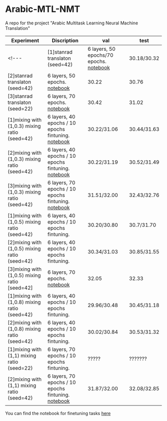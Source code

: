 # Arabic-MTL-NMT
A repo for the project "Arabic Multitask Learning Neural Machine Translation"

|      Experiment          |           Discription           |   val     |    test     |
|    -------------         |     -----------------------     |  ------------ | ------------    |
<!---| [1]stanrad translaton (seed=42)  |      6 layers, 50 epochs/70 epochs. [notebook](https://bit.ly/3wxSeRd)      |   30.18/30.32   |    30.56/30.71   |--->
| [2]stanrad translaton (seed=42)  |      6 layers, 50 epochs. [notebook](https://bit.ly/3wtO7Wo)    |    30.22   |   30.76         |
| [3]stanrad translaton (seed=22)  |      6 layers, 70 epochs. [notebook](https://bit.ly/3mWOjwm)   |    30.42   |   31.02   |
| [1]mixing with (1,0.3) mixing ratio (seed=42) |  6 layers, 40 epochs / 10 epochs fintuning. [notebook](https://bit.ly/3hzsUGh)  |  30.22/31.06 |  30.44/31.63  |  
| [2]mixing with (1,0.3) mixing ratio (seed=42) |  6 layers, 40 epochs / 10 epochs fintuning. [notebook](https://bit.ly/3r44O9D)  |  30.22/31.19 |  30.52/31.49  |
| [3]mixing with (1,0.3) mixing ratio (seed=42) |  6 layers, 70 epochs / 10 epochs fintuning. [notebook](https://bit.ly/3mW5KwH)  |  31.51/32.00 |  32.43/32.76  |
| [1]mixing with (1,0.5) mixing ratio (seed=42) |  6 layers, 40 epochs / 10 epochs fintuning.      |     30.20/30.80     |   30.7/31.70   |
| [2]mixing with (1,0.5) mixing ratio (seed=42) |  6 layers, 40 epochs / 10 epochs fintuning.      |     30.34/31.03 |   30.85/31.55      |
| [3]mixing with (1,0.5) mixing ratio [seed=42] |  6 layers, 70 epochs. [notebook](https://bit.ly/3gLWsj3)      |     32.05   |    32.33    |
| [1]mixing with (1,0.8) mixing ratio (seed=42) |  6 layers, 40 epochs / 10 epochs fintuning.      |     29.96/30.48       |   30.45/31.18  |
| [2]mixing with (1,0.8) mixing ratio (seed=42) |  6 layers, 40 epochs / 10 epochs fintuning.      |     30.02/30.84 |   30.53/31.32    |
| [1]mixing with (1,1) mixing ratio (seed=22)   |  6 layers, 70 epochs / 10 epochs fintuning.      |    ?????      |   ???????    |
| [2]mixing with (1,1) mixing ratio (seed=42)   |  6 layers, 70 epochs / 10 epochs fintuning. [notebook](https://bit.ly/3zCUIQN)  |  31.87/32.00 | 32.08/32.85 |

You can find the notebook for finetuning tasks [here](https://colab.research.google.com/drive/1C0xC56U1VmDhcE02rGbGb4b2SvypGZmS?usp=sharing) 

  

